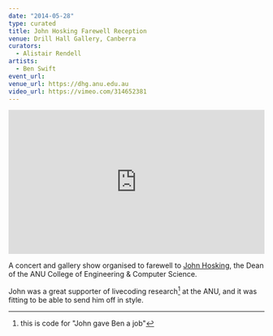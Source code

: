 ```yaml
---
date: "2014-05-28"
type: curated
title: John Hosking Farewell Reception
venue: Drill Hall Gallery, Canberra
curators:
  - Alistair Rendell
artists:
  - Ben Swift
event_url:
venue_url: https://dhg.anu.edu.au
video_url: https://vimeo.com/314652381
---
```


<div style="padding:56.25% 0 0 0;position:relative;"><iframe src="https://player.vimeo.com/video/314652381?color=be2edd" style="position:absolute;top:0;left:0;width:100%;height:100%;" frameborder="0" webkitallowfullscreen mozallowfullscreen allowfullscreen></iframe></div><script src="https://player.vimeo.com/api/player.js"></script>

A concert and gallery show organised to farewell to
[John Hosking](https://unidirectory.auckland.ac.nz/profile/j-hosking), the Dean
of the ANU College of Engineering & Computer Science.

John was a great supporter of livecoding research[^code] at the ANU, and it was
fitting to be able to send him off in style.

[^code]: this is code for "John gave Ben a job"
